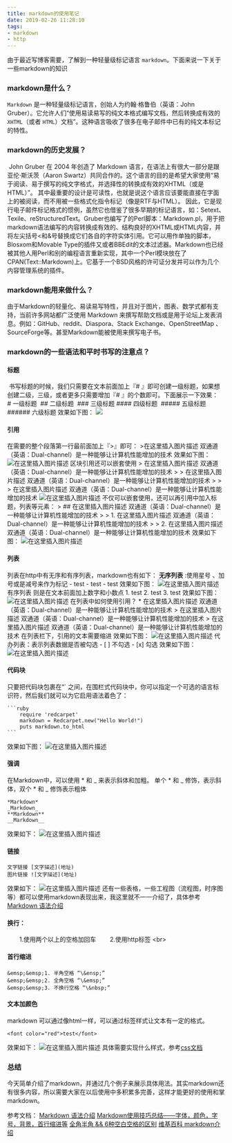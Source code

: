 ```yaml
---
title: markdown的使用笔记
date: 2019-02-26 11:28:10
tags:
- markdown
- http
---
```

由于最近写博客需要，了解到一种轻量级标记语言 `markdown`。下面来说一下关于一些markdown的知识
### markdown是什么？

`Markdown` 是一种轻量级标记语言，创始人为约翰·格鲁伯（英语：John Gruber）。它允许人们“使用易读易写的纯文本格式编写文档，然后转换成有效的`XHTML`（或者 `HTML`）文档”。这种语言吸收了很多在电子邮件中已有的纯文本标记的特性。

<!-- more -->

### markdown的历史发展？

​		John Gruber 在 2004 年创造了 Markdown 语言，在语法上有很大一部分是跟亚伦·斯沃茨（Aaron Swartz）共同合作的。这个语言的目的是希望大家使用“易于阅读、易于撰写的纯文字格式，并选择性的转换成有效的XHTML（或是HTML）”。 其中最重要的设计是可读性，也就是说这个语言应该要能直接在字面上的被阅读，而不用被一些格式化指令标记（像是RTF与HTML）。 因此，它是现行电子邮件标记格式的惯例，虽然它也借鉴了很多早期的标记语言，如：Setext、Texile、reStructuredText。Gruber也编写了的Perl脚本：Markdown.pl，用于把markdown语法编写的内容转换成有效的、结构良好的XHTML或HTML内容，并将左尖括号<和&号替换成它们各自的字符实体引用。它可以用作单独的脚本，Blosxom和Movable Type的插件又或者BBEdit的文本过滤器。Markdown也已经被其他人用Perl和别的编程语言重新实现，其中一个Perl模块放在了CPAN(Text::Markdown)上。它基于一个BSD风格的许可证分发并可以作为几个内容管理系统的插件。
### markdown能用来做什么？
​	由于Markdown的轻量化、易读易写特性，并且对于图片，图表、数学式都有支持，当前许多网站都广泛使用 Markdown 来撰写帮助文档或是用于论坛上发表消息。例如：GitHub、reddit、Diaspora、Stack Exchange、OpenStreetMap 、SourceForge等。甚至Markdown能被使用来撰写电子书。
### markdown的一些语法和平时书写的注意点？
#### 标题
​	书写标题的时候，我们只需要在文本前面加上『# 』即可创建一级标题，如果想创建二级，三级，或者更多只需要增加『# 』的个数即可。下面展示一下效果：
​		# 一级标题
​		## 二级标题
​		### 三级标题
​		#### 四级标题
​		##### 五级标题
​		###### 六级标题
效果如下图：
![](https://img.mupaie.com/20190226100452277.png)

#### 引用

在需要的整个段落第一行最前面加上『>』即可：
	>在这里插入图片描述 双通道（英语：Dual-channel）是一种能够让计算机性能增加的技术
	效果如下图：
	![在这里插入图片描述](https://img.mupaie.com/20190226101026545.png)
区块引用还可以嵌套使用
	>  在这里插入图片描述 双通道（英语：Dual-channel）是一种能够让计算机性能增加的技术
	>  > 在这里插入图片描述 双通道（英语：Dual-channel）是一种能够让计算机性能增加的技术
	>  > > 在这里插入图片描述 双通道（英语：Dual-channel）是一种能够让计算机性能增加的技术
	![在这里插入图片描述](https://img.mupaie.com/20190226101213185.png)
	不仅可以嵌套使用，还可以再引用中加入标题，列表等元素：
	>  ## 在这里插入图片描述 双通道（英语：Dual-channel）是一种能够让计算机性能增加的技术
	>  > 1. 在这里插入图片描述 双通道（英语：Dual-channel）是一种能够让计算机性能增加的技术
	>  > 2.  在这里插入图片描述 双通道（英语：Dual-channel）是一种能够让计算机性能增加的技术
	效果如下图：
	![在这里插入图片描述](https://img.mupaie.com/20190226101413977.png)

#### 列表
列表在http中有无序和有序列表，markdown也有如下：
 __无序列表__ :使用星号 、加号或是减号来作为标记
	- test
	- test
	- test
效果如下图：
![在这里插入图片描述](https://img.mupaie.com/20190226102026437.png)
有序列表 则是在文本前面加上数字和小数点
	1. test
	2. test
	3. test
效果如下图：
![在这里插入图片描述](https://img.mupaie.com/20190226102236789.png)
在列表中如何使用引用？
	*  在这里插入图片描述 双通道（英语：Dual-channel）是一种能够让计算机性能增加的技术
		> 在这里插入图片描述 双通道（英语：Dual-channel）是一种能够让计算机性能增加的技术
		> 在这里插入图片描述 双通道（英语：Dual-channel）是一种能够让计算机性能增加的技术
在列表栏下，引用的文本需要缩进
效果如下图：
![在这里插入图片描述](https://img.mupaie.com/20190226102633553.png)
代办列表：表示列表数据是否被勾选
	- [ ] 不勾选
	- [x] 勾选
效果如下图：
![在这里插入图片描述](https://img.mupaie.com/20190226102826784.png)

#### 代码块
只要把代码块包裹在“` 之间，在围栏式代码块中，你可以指定一个可选的语言标识符，然后我们就可以为它启用语法着色了：

	```ruby
		require 'redcarpet'
		markdown = Redcarpet.new("Hello World!")
		puts markdown.to_html
	```

效果如下图：
	![在这里插入图片描述](https://img.mupaie.com/20190226103542307.png)
#### 强调
在Markdown中，可以使用 * 和  _  来表示斜体和加粗。
单个 * 和 _ 修饰，表示斜体，双个 * 和 _ 修饰表示粗体

	*Markdown*
	_Markdown_
	**Markdown**
	__Markdown__
效果如下：
![在这里插入图片描述](https://img.mupaie.com/20190226104023173.png)
#### 链接

	文字链接 [文字描述](地址)
	图片链接 ![文字描述](地址)
效果如下：
![在这里插入图片描述](https://img.mupaie.com/20190226104232855.png)
还有一些表格，一些工程图（流程图，时序图等）都可以使用markdown表现出来，我这里就不一一介绍了，具体参考[Markdown 语法介绍](https://coding.net/help/doc/project/markdown.html#i-6)
#### 换行：
&emsp;&emsp;1.使用两个以上的空格加回车
&emsp;&emsp;2.使用http标签 \<br>
#### 首行缩进
	&emsp;&emsp;1. 半角空格 “\&ensp;”
	&emsp;&emsp;2. 全角空格 “\&emsp;”
	&emsp;&emsp;3. 不换行空格 “\&nbsp;”
#### 文本加颜色
markdown 可以通过像html一样，可以通过标签样式让文本有一定的格式。

	<font color="red">test</font>

效果如下：
![在这里插入图片描述](https://img.mupaie.com/20190226111339130.png)
具体需要实现什么样式，参考[css文档](http://www.runoob.com/css/css-text.html)

### 总结
今天简单介绍了markdown，并通过几个例子来展示具体用法。其实markdown还有很多内容，所以需要大家在以后使用中多积累多完善，这样才能更好的使用和掌markdown。

参考文档：
[Markdown 语法介绍](https://coding.net/help/doc/project/markdown.html#i-6)
[Markdown使用技巧总结——字体，颜色，字号，背景，首行缩进等](https://blog.csdn.net/u010177286/article/details/50358720)
[全角半角 && 6种空白空格的区别](https://blog.csdn.net/bao19901210/article/details/54625703)
[维基百科 markdown介绍](https://zh.wikipedia.org/wiki/Markdown)




